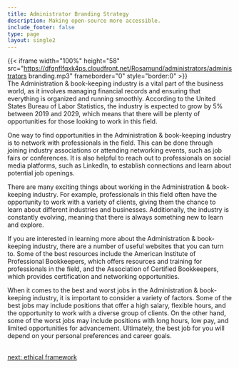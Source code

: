 ```yaml
---
title: Administrator Branding Strategy
description: Making open-source more accessible.
include_footer: false
type: page
layout: single2
---
```


{{< iframe width="100%" height="58" src="https://dfgnflfqxk4ps.cloudfront.net/Rosamund/administrators/administrators branding.mp3" frameborder="0" style="border:0" >}}<br>
The Administration & book-keeping industry is a vital part of the business world, as it involves managing financial records and ensuring that everything is organized and running smoothly. According to the United States Bureau of Labor Statistics, the industry is expected to grow by 5% between 2019 and 2029, which means that there will be plenty of opportunities for those looking to work in this field.

One way to find opportunities in the Administration & book-keeping industry is to network with professionals in the field. This can be done through joining industry associations or attending networking events, such as job fairs or conferences. It is also helpful to reach out to professionals on social media platforms, such as LinkedIn, to establish connections and learn about potential job openings.

There are many exciting things about working in the Administration & book-keeping industry. For example, professionals in this field often have the opportunity to work with a variety of clients, giving them the chance to learn about different industries and businesses. Additionally, the industry is constantly evolving, meaning that there is always something new to learn and explore.

If you are interested in learning more about the Administration & book-keeping industry, there are a number of useful websites that you can turn to. Some of the best resources include the American Institute of Professional Bookkeepers, which offers resources and training for professionals in the field, and the Association of Certified Bookkeepers, which provides certification and networking opportunities.

When it comes to the best and worst jobs in the Administration & book-keeping industry, it is important to consider a variety of factors. Some of the best jobs may include positions that offer a high salary, flexible hours, and the opportunity to work with a diverse group of clients. On the other hand, some of the worst jobs may include positions with long hours, low pay, and limited opportunities for advancement. Ultimately, the best job for you will depend on your personal preferences and career goals.

<br>
<a href="https://insights.workdojos.com/administrators/ethics">next: ethical framework</a>
</p>
